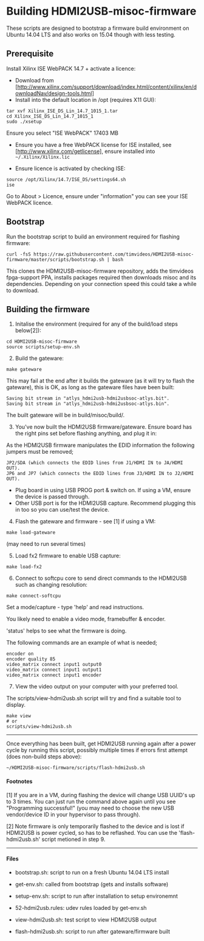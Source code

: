 # Building HDMI2USB-misoc-firmware

These scripts are designed to bootstrap a firmware build environment on Ubuntu 14.04 LTS and also works on 15.04 though with less testing.

## Prerequisite

Install Xilinx ISE WebPACK 14.7 + activate a licence:

  * Download from [http://www.xilinx.com/support/download/index.html/content/xilinx/en/downloadNav/design-tools.html]
  * Install into the default location in /opt (requires X11 GUI):
  ```
  tar xvf Xilinx_ISE_DS_Lin_14.7_1015_1.tar
  cd Xilinx_ISE_DS_Lin_14.7_1015_1
  sudo ./xsetup
  ```
  Ensure you select "ISE WebPACK" 17403 MB


  * Ensure you have a free WebPACK license for ISE installed, see [http://www.xilinx.com/getlicense], ensure installed into ```~/.Xilinx/Xilinx.lic```

  * Ensure licence is activated by checking ISE:
  ```
  source /opt/Xilinx/14.7/ISE_DS/settings64.sh
  ise
  ```
  Go to About > Licence, ensure under "information" you can see your ISE WebPACK licence.
 
## Bootstrap
 
Run the bootstrap script to build an environment required for flashing firmware:
  ```
  curl -fsS https://raw.githubusercontent.com/timvideos/HDMI2USB-misoc-firmware/master/scripts/bootstrap.sh | bash
  ```

This clones the HDMI2USB-misoc-firmware repository, adds the timvideos fpga-support PPA, installs packages required then downloads misoc and its dependencies. Depending on your connection speed this could take a while to download.

## Building the firmware

1. Initalise the environment (required for any of the build/load steps below[2]):
  ```
  cd HDMI2USB-misoc-firmware
  source scripts/setup-env.sh
  ```

2.  Build the gateware:
  ```
  make gateware
  ```

  This may fail at the end after it builds the gateware (as it will try to flash the gateware), this is OK, as long as the gateware files have been built:

  ```
  Saving bit stream in "atlys_hdmi2usb-hdmi2usbsoc-atlys.bit".
  Saving bit stream in "atlys_hdmi2usb-hdmi2usbsoc-atlys.bin".
  ```

   The built gateware will be in build/misoc/build/.

3. You've now built the HDMI2USB firmware/gateware.  Ensure board has the right pins set before flashing anything, and plug it in:

  As the HDMI2USB firmware manipulates the EDID information the following jumpers must be removed;

  ```
  JP2/SDA (which connects the EDID lines from J1/HDMI IN to JA/HDMI OUT).
  JP6 and JP7 (which connects the EDID lines from J3/HDMI IN to J2/HDMI OUT).
  ```

  * Plug board in using USB PROG port & switch on.  If using a VM, ensure the device is passed through.
  * Other USB port is for the HDMI2USB capture.  Recommend plugging this in too so you can use/test the device.
 
4.  Flash the gateware and firmware - see [1] if using a VM:

  ```
  make load-gateware
  ```
  (may need to run several times)

5.  Load fx2 firmware to enable USB capture:
  ```
  make load-fx2
  ```

6. Connect to softcpu core to send direct commands to the HDMI2USB such as changing resolution:
  ```
  make connect-softcpu
  ```
  Set a mode/capture - type 'help' and read instructions.

  You likely need to enable a video mode, framebuffer & encoder.

  'status' helps to see what the firmware is doing.

  The following commands are an example of what is needed;
  ```
  encoder on
  encoder quality 85
  video_matrix connect input1 output0
  video_matrix connect input1 output1
  video_matrix connect input1 encoder
  ```

7. View the video output on your computer with your preferred tool.

  The scripts/view-hdmi2usb.sh script will try and find a suitable tool to display.
  ```
  make view
  # or
  scripts/view-hdmi2usb.sh
  ```

---


Once everything has been built, get HDMI2USB running again after a power cycle by running this script, possibly multiple times if errors first attempt (does non-build steps above):
   ```
   ~/HDMI2USB-misoc-firmware/scripts/flash-hdmi2usb.sh
   ```

#### Footnotes

  [1] If you are in a VM, during flashing the device will change USB UUID's up to 3 times.  You can just run the command above again until you see "Programming successful!" (you may need to choose the new USB vendor/device ID in your hypervisor to pass through).

  [2] Note firmware is only temporarily flashed to the device and is lost if HDMI2USB is power cycled, so has to be reflashed.  You can use the 'flash-hdmi2usb.sh' script metioned in step 9.

---

#### Files

  * bootstrap.sh: script to run on a fresh Ubuntu 14.04 LTS install
  * get-env.sh: called from bootstrap (gets and installs software)
  * setup-env.sh: script to run after installation to setup environemnt

  * 52-hdmi2usb.rules: udev rules loaded by get-env.sh
  * view-hdmi2usb.sh: test script to view HDMI2USB output
  * flash-hdmi2usb.sh: script to run after gateware/firmware built
